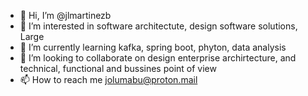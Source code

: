 - 👋 Hi, I’m @jlmartinezb
- 👀 I’m interested in software architectute, design software solutions, Large 
- 🌱 I’m currently learning kafka, spring boot, phyton, data analysis
- 💞️ I’m looking to collaborate on design enterprise archirtecture, and technical, functional and bussines point of view
- 📫 How to reach me jolumabu@proton.mail

<!---
jlmartinezb/jlmartinezb is a ✨ special ✨ repository because its `README.md` (this file) appears on your GitHub profile.
You can click the Preview link to take a look at your changes.
--->
